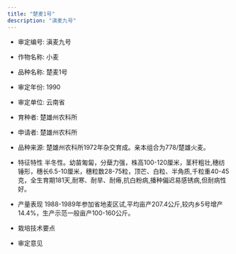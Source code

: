 ```yaml
---
title: "楚麦1号"
description: "滇麦九号"
---
```

* 审定编号:  滇麦九号

*  作物名称:  小麦

*  品种名称:  楚麦1号

*  审定年份:  1990

*  审定单位:  云南省

* 育种者:  楚雄州农科所

*  申请者:  楚雄州农科所

*  品种来源:  楚雄州农科所1972年杂交育成。亲本组合为778/楚雄火麦。

*  特征特性
半冬性。幼苗匍匐，分蘖力强，株高100-120厘米，茎秆粗壮,穗纺锤形，穗长6.5-10厘米，穗粒数28-75粒，顶芒、白粒、半角质,千粒重40-45克，全生育期181天,耐寒、耐旱、耐瘠,抗白粉病,播种偏迟易感锈病,但耐病性好。

*  产量表现
1988-1989年参加省地麦区试,平均亩产207.4公斤,较内乡5号增产14.4%，生产示范一般亩产100-160公斤。

*  栽培技术要点


*  审定意见

